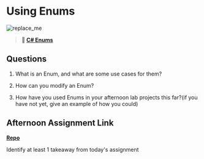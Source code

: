 # Using Enums

![replace_me](https://codeworks.blob.core.windows.net/public/assets/img/illustrations/placeholder.svg)

> **📖 [C# Enums](https://codeworksacademy.com/fs-student-guide/resources/wk10/03-Enums)**

## Questions

1. What is an Enum, and what are some use cases for them?

2. How can you modify an Enum?

3. How have you used Enums in your afternoon lab projects this far?(if you have not yet, give an example of how you could)

## Afternoon Assignment Link

**[Repo](https://github.com/DrakeGraham4/<ASSIGNMENT_REPO>)**

Identify at least 1 takeaway from today's assignment
